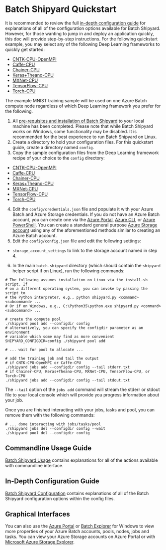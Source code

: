 # Batch Shipyard Quickstart
It is recommended to review the full
[in-depth configuration guide](10-batch-shipyard-configuration.md) for
explanations of all of the configuration options available for Batch Shipyard.
However, for those wanting to jump in and deploy an application quickly,
this doc will provide step-by-step instructions. For the following
quickstart example, you may select any of the following Deep Learning
frameworks to quickly get started:
* [CNTK-CPU-OpenMPI](../recipes/CNTK-CPU-OpenMPI)
* [Caffe-CPU](../recipes/Caffe-CPU)
* [Chainer-CPU](../recipes/Chainer-CPU)
* [Keras+Theano-CPU](../recipes/Keras+Theano-CPU)
* [MXNet-CPU](../recipes/MXNet-CPU)
* [TensorFlow-CPU](../recipes/TensorFlow-CPU)
* [Torch-CPU](../recipes/Torch-CPU)

The example MNIST training sample will be used on one Azure Batch compute node
regardless of which Deep Learning framework you prefer for the following.

1. All
[pre-requisites and installation of Batch Shipyard](01-batch-shipyard-installation.md)
to your local machine has been completed. Please note that while Batch
Shipyard works on Windows, some functionality may be disabled. It is
recommended for the best experience to run Batch Shipyard on Linux.
2. Create a directory to hold your configuration files. For this quickstart
guide, create a directory named `config`.
3. Copy the sample configuration files from the Deep Learning framework recipe
of your choice to the `config` directory:
  * [CNTK-CPU-OpenMPI](../recipes/CNTK-CPU-OpenMPI/config/singlenode/)
  * [Caffe-CPU](../recipes/Caffe-CPU/config/)
  * [Chainer-CPU](../recipes/Chainer-CPU/config/)
  * [Keras+Theano-CPU](../recipes/Keras+Theano-CPU/config/)
  * [MXNet-CPU](../recipes/MXNet-CPU/config/singlenode/)
  * [TensorFlow-CPU](../recipes/TensorFlow-CPU/config/)
  * [Torch-CPU](../recipes/Torch-CPU/config/)
4. Edit the `config/credentials.json` file and populate it with your Azure
Batch and Azure Storage credentials. If you do not have an Azure Batch account,
you can create one via the
[Azure Portal](https://azure.microsoft.com/en-us/documentation/articles/batch-account-create-portal/),
[Azure CLI](https://azure.microsoft.com/en-us/documentation/articles/xplat-cli-install/), or
[Azure PowerShell](https://azure.microsoft.com/en-us/documentation/articles/batch-powershell-cmdlets-get-started/).
You can create a standard general purpose
[Azure Storage account](https://docs.microsoft.com/en-us/azure/storage/storage-create-storage-account#create-a-storage-account)
using any of the aforementioned methods similar to creating an Azure Batch
account.
5. Edit the `config/config.json` file and edit the following settings:
  * `storage_account_settings` to link to the storage account named in step 4.
6. In the main `batch-shipyard` directory (which should contain the
`shipyard` helper script if on Linux), run the following commands:
```shell
# The following assumes installation on Linux via the install.sh script. If
# on a different operating system, you can invoke by passing the script to
# the Python interpreter, e.g., python shipyard.py <command> <subcommand> ...
# Or if on Windows, e.g., C:\Python35\python.exe shipyard.py <command> <subcommand> ...

# create the compute pool
./shipyard pool add --configdir config
# alternatively, you can specify the configdir parameter as an environment
# variable which some may find as more convenient
SHIPYARD_CONFIGDIR=config ./shipyard pool add

# ... wait for pool to allocate ...

# add the training job and tail the output
# if CNTK-CPU-OpenMPI or Caffe-CPU
./shipyard jobs add --configdir config --tail stderr.txt
# if Chainer-CPU, Keras+Theano-CPU, MXNet-CPU, TensorFlow-CPU, or Torch-CPU
./shipyard jobs add --configdir config --tail stdout.txt
```
The `--tail` option of the `jobs add` command will stream the stderr or stdout
file to your local console which will provide you progress information about
your job.

Once you are finished interacting with your jobs, tasks and pool, you can
remove them with the following commands:
```shell
# ... done interacting with jobs/tasks/pool
./shipyard jobs del --configdir config --wait
./shipyard pool del --configdir config
```

## Commandline Usage Guide
[Batch Shipyard Usage](20-batch-shipyard-usage.md) contains explanations for
all of the actions available with commandline interface.

## In-Depth Configuration Guide
[Batch Shipyard Configuration](10-batch-shipyard-configuration.md) contains
explanations of all of the Batch Shipyard configuration options within the
config files.

## Graphical Interfaces
You can also use the [Azure Portal](https://portal.azure.com) or
[Batch Explorer](https://github.com/Azure/azure-batch-samples) for Windows to
view more properties of your Azure Batch accounts, pools, nodes, jobs and
tasks. You can view your Azure Storage accounts on Azure Portal or with
[Microsoft Azure Storage Explorer](http://storageexplorer.com/).
